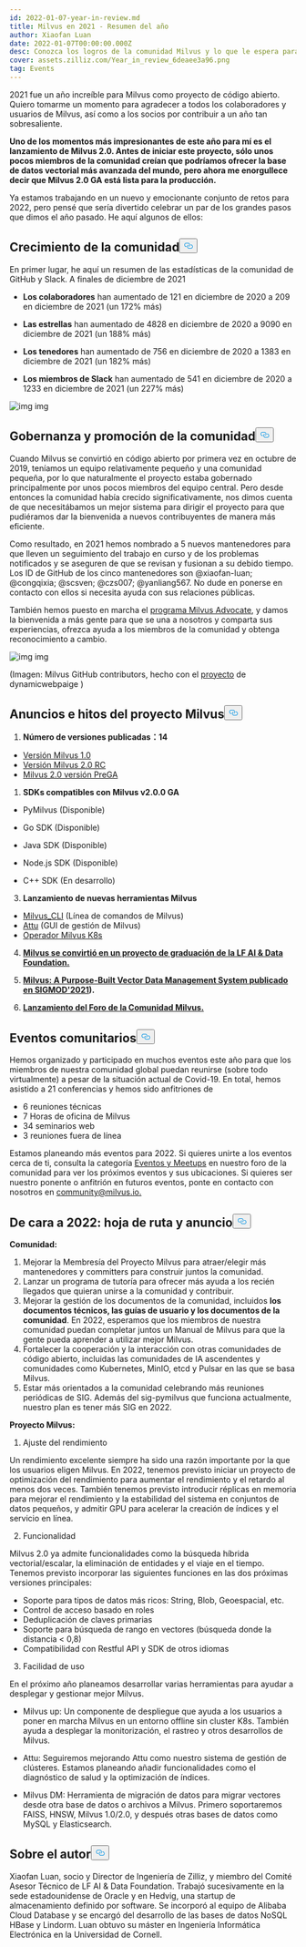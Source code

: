 ```yaml
---
id: 2022-01-07-year-in-review.md
title: Milvus en 2021 - Resumen del año
author: Xiaofan Luan
date: 2022-01-07T00:00:00.000Z
desc: Conozca los logros de la comunidad Milvus y lo que le espera para el año 2022.
cover: assets.zilliz.com/Year_in_review_6deaee3a96.png
tag: Events
---
```

<p>2021 fue un año increíble para Milvus como proyecto de código abierto. Quiero tomarme un momento para agradecer a todos los colaboradores y usuarios de Milvus, así como a los socios por contribuir a un año tan sobresaliente.</p>
<p><strong>Uno de los momentos más impresionantes de este año para mí es el lanzamiento de Milvus 2.0. Antes de iniciar este proyecto, sólo unos pocos miembros de la comunidad creían que podríamos ofrecer la base de datos vectorial más avanzada del mundo, pero ahora me enorgullece decir que Milvus 2.0 GA está lista para la producción.</strong></p>
<p>Ya estamos trabajando en un nuevo y emocionante conjunto de retos para 2022, pero pensé que sería divertido celebrar un par de los grandes pasos que dimos el año pasado. He aquí algunos de ellos:</p>
<h2 id="Community-Growth" class="common-anchor-header">Crecimiento de la comunidad<button data-href="#Community-Growth" class="anchor-icon" translate="no">
      <svg translate="no"
        aria-hidden="true"
        focusable="false"
        height="20"
        version="1.1"
        viewBox="0 0 16 16"
        width="16"
      >
        <path
          fill="#0092E4"
          fill-rule="evenodd"
          d="M4 9h1v1H4c-1.5 0-3-1.69-3-3.5S2.55 3 4 3h4c1.45 0 3 1.69 3 3.5 0 1.41-.91 2.72-2 3.25V8.59c.58-.45 1-1.27 1-2.09C10 5.22 8.98 4 8 4H4c-.98 0-2 1.22-2 2.5S3 9 4 9zm9-3h-1v1h1c1 0 2 1.22 2 2.5S13.98 12 13 12H9c-.98 0-2-1.22-2-2.5 0-.83.42-1.64 1-2.09V6.25c-1.09.53-2 1.84-2 3.25C6 11.31 7.55 13 9 13h4c1.45 0 3-1.69 3-3.5S14.5 6 13 6z"
        ></path>
      </svg>
    </button></h2><p>En primer lugar, he aquí un resumen de las estadísticas de la comunidad de GitHub y Slack. A finales de diciembre de 2021</p>
<ul>
<li><p><strong>Los colaboradores</strong> han aumentado de 121 en diciembre de 2020 a 209 en diciembre de 2021 (un 172% más)</p></li>
<li><p><strong>Las estrellas</strong> han aumentado de 4828 en diciembre de 2020 a 9090 en diciembre de 2021 (un 188% más)</p></li>
<li><p><strong>Los tenedores</strong> han aumentado de 756 en diciembre de 2020 a 1383 en diciembre de 2021 (un 182% más)</p></li>
<li><p><strong>Los miembros de Slack</strong> han aumentado de 541 en diciembre de 2020 a 1233 en diciembre de 2021 (un 227% más)</p></li>
</ul>
<p>
  
   <span class="img-wrapper"> <img translate="no" src="https://assets.zilliz.com/1_1_e94deb087f.png" alt="img" class="doc-image" id="img" />
   </span> <span class="img-wrapper"> <span>img</span> </span></p>
<h2 id="Community-Governance-and-Advocacy" class="common-anchor-header">Gobernanza y promoción de la comunidad<button data-href="#Community-Governance-and-Advocacy" class="anchor-icon" translate="no">
      <svg translate="no"
        aria-hidden="true"
        focusable="false"
        height="20"
        version="1.1"
        viewBox="0 0 16 16"
        width="16"
      >
        <path
          fill="#0092E4"
          fill-rule="evenodd"
          d="M4 9h1v1H4c-1.5 0-3-1.69-3-3.5S2.55 3 4 3h4c1.45 0 3 1.69 3 3.5 0 1.41-.91 2.72-2 3.25V8.59c.58-.45 1-1.27 1-2.09C10 5.22 8.98 4 8 4H4c-.98 0-2 1.22-2 2.5S3 9 4 9zm9-3h-1v1h1c1 0 2 1.22 2 2.5S13.98 12 13 12H9c-.98 0-2-1.22-2-2.5 0-.83.42-1.64 1-2.09V6.25c-1.09.53-2 1.84-2 3.25C6 11.31 7.55 13 9 13h4c1.45 0 3-1.69 3-3.5S14.5 6 13 6z"
        ></path>
      </svg>
    </button></h2><p>Cuando Milvus se convirtió en código abierto por primera vez en octubre de 2019, teníamos un equipo relativamente pequeño y una comunidad pequeña, por lo que naturalmente el proyecto estaba gobernado principalmente por unos pocos miembros del equipo central. Pero desde entonces la comunidad había crecido significativamente, nos dimos cuenta de que necesitábamos un mejor sistema para dirigir el proyecto para que pudiéramos dar la bienvenida a nuevos contribuyentes de manera más eficiente.</p>
<p>Como resultado, en 2021 hemos nombrado a 5 nuevos mantenedores para que lleven un seguimiento del trabajo en curso y de los problemas notificados y se aseguren de que se revisan y fusionan a su debido tiempo. Los ID de GitHub de los cinco mantenedores son @xiaofan-luan; @congqixia; @scsven; @czs007; @yanliang567. No dude en ponerse en contacto con ellos si necesita ayuda con sus relaciones públicas.</p>
<p>También hemos puesto en marcha el <a href="https://milvus.io/community/milvus_advocate.md">programa Milvus Advocate</a>, y damos la bienvenida a más gente para que se una a nosotros y comparta sus experiencias, ofrezca ayuda a los miembros de la comunidad y obtenga reconocimiento a cambio.</p>
<p>
  
   <span class="img-wrapper"> <img translate="no" src="https://assets.zilliz.com/1_2_835f379fb0.png" alt="img" class="doc-image" id="img" />
   </span> <span class="img-wrapper"> <span>img</span> </span></p>
<p>(Imagen: Milvus GitHub contributors, hecho con el <a href="https://github.com/dynamicwebpaige/nanowrimo-2021/blob/main/15_VS_Code_contributors.ipynb">proyecto</a> de dynamicwebpaige )</p>
<h2 id="Milvus-Project-Announcements-and-Milestones" class="common-anchor-header">Anuncios e hitos del proyecto Milvus<button data-href="#Milvus-Project-Announcements-and-Milestones" class="anchor-icon" translate="no">
      <svg translate="no"
        aria-hidden="true"
        focusable="false"
        height="20"
        version="1.1"
        viewBox="0 0 16 16"
        width="16"
      >
        <path
          fill="#0092E4"
          fill-rule="evenodd"
          d="M4 9h1v1H4c-1.5 0-3-1.69-3-3.5S2.55 3 4 3h4c1.45 0 3 1.69 3 3.5 0 1.41-.91 2.72-2 3.25V8.59c.58-.45 1-1.27 1-2.09C10 5.22 8.98 4 8 4H4c-.98 0-2 1.22-2 2.5S3 9 4 9zm9-3h-1v1h1c1 0 2 1.22 2 2.5S13.98 12 13 12H9c-.98 0-2-1.22-2-2.5 0-.83.42-1.64 1-2.09V6.25c-1.09.53-2 1.84-2 3.25C6 11.31 7.55 13 9 13h4c1.45 0 3-1.69 3-3.5S14.5 6 13 6z"
        ></path>
      </svg>
    </button></h2><ol>
<li><strong>Número de versiones publicadas：14</strong></li>
</ol>
<ul>
<li><a href="https://milvus.io/blog/Whats-Inside-Milvus-1.0.md">Versión Milvus 1.0</a></li>
<li><a href="https://milvus.io/blog/milvus2.0-redefining-vector-database.md">Versión Milvus 2.0 RC</a></li>
<li><a href="https://milvus.io/docs/v2.0.x/release_notes.md#v200-PreGA">Milvus 2.0 versión PreGA</a></li>
</ul>
<ol>
<li><strong>SDKs compatibles con Milvus v2.0.0 GA</strong></li>
</ol>
<ul>
<li><p>PyMilvus (Disponible)</p></li>
<li><p>Go SDK (Disponible)</p></li>
<li><p>Java SDK (Disponible)</p></li>
<li><p>Node.js SDK (Disponible)</p></li>
<li><p>C++ SDK (En desarrollo)</p></li>
</ul>
<ol start="3">
<li><strong>Lanzamiento de nuevas herramientas Milvus</strong></li>
</ol>
<ul>
<li><a href="https://github.com/zilliztech/milvus_cli#community">Milvus_CLI</a> (Línea de comandos de Milvus)</li>
<li><a href="https://github.com/zilliztech/attu">Attu</a> (GUI de gestión de Milvus)</li>
<li><a href="https://github.com/milvus-io/milvus-operator">Operador Milvus K8s</a></li>
</ul>
<ol start="4">
<li><p><strong><a href="https://lfaidata.foundation/blog/2021/06/23/lf-ai-data-foundation-announces-graduation-of-milvus-project/">Milvus se convirtió en un proyecto de graduación de la LF AI &amp; Data Foundation.</a></strong></p></li>
<li><p><strong><a href="https://www.cs.purdue.edu/homes/csjgwang/pubs/SIGMOD21_Milvus.pdf">Milvus: A Purpose-Built Vector Data Management System publicado en SIGMOD'2021</a>).</strong></p></li>
<li><p><strong><a href="https://discuss.milvus.io/">Lanzamiento del Foro de la Comunidad Milvus.</a></strong></p></li>
</ol>
<h2 id="Community-Events" class="common-anchor-header">Eventos comunitarios<button data-href="#Community-Events" class="anchor-icon" translate="no">
      <svg translate="no"
        aria-hidden="true"
        focusable="false"
        height="20"
        version="1.1"
        viewBox="0 0 16 16"
        width="16"
      >
        <path
          fill="#0092E4"
          fill-rule="evenodd"
          d="M4 9h1v1H4c-1.5 0-3-1.69-3-3.5S2.55 3 4 3h4c1.45 0 3 1.69 3 3.5 0 1.41-.91 2.72-2 3.25V8.59c.58-.45 1-1.27 1-2.09C10 5.22 8.98 4 8 4H4c-.98 0-2 1.22-2 2.5S3 9 4 9zm9-3h-1v1h1c1 0 2 1.22 2 2.5S13.98 12 13 12H9c-.98 0-2-1.22-2-2.5 0-.83.42-1.64 1-2.09V6.25c-1.09.53-2 1.84-2 3.25C6 11.31 7.55 13 9 13h4c1.45 0 3-1.69 3-3.5S14.5 6 13 6z"
        ></path>
      </svg>
    </button></h2><p>Hemos organizado y participado en muchos eventos este año para que los miembros de nuestra comunidad global puedan reunirse (sobre todo virtualmente) a pesar de la situación actual de Covid-19. En total, hemos asistido a 21 conferencias y hemos sido anfitriones de</p>
<ul>
<li>6 reuniones técnicas</li>
<li>7 Horas de oficina de Milvus</li>
<li>34 seminarios web</li>
<li>3 reuniones fuera de línea</li>
</ul>
<p>Estamos planeando más eventos para 2022. Si quieres unirte a los eventos cerca de ti, consulta la categoría <a href="https://discuss.milvus.io/c/events-and-meetups/13">Eventos y Meetups</a> en nuestro foro de la comunidad para ver los próximos eventos y sus ubicaciones. Si quieres ser nuestro ponente o anfitrión en futuros eventos, ponte en contacto con nosotros en <a href="mailto:community@milvus.io">community@milvus.io.</a></p>
<h2 id="Looking-Ahead-to-2022--Roadmap--Announcement" class="common-anchor-header">De cara a 2022: hoja de ruta y anuncio<button data-href="#Looking-Ahead-to-2022--Roadmap--Announcement" class="anchor-icon" translate="no">
      <svg translate="no"
        aria-hidden="true"
        focusable="false"
        height="20"
        version="1.1"
        viewBox="0 0 16 16"
        width="16"
      >
        <path
          fill="#0092E4"
          fill-rule="evenodd"
          d="M4 9h1v1H4c-1.5 0-3-1.69-3-3.5S2.55 3 4 3h4c1.45 0 3 1.69 3 3.5 0 1.41-.91 2.72-2 3.25V8.59c.58-.45 1-1.27 1-2.09C10 5.22 8.98 4 8 4H4c-.98 0-2 1.22-2 2.5S3 9 4 9zm9-3h-1v1h1c1 0 2 1.22 2 2.5S13.98 12 13 12H9c-.98 0-2-1.22-2-2.5 0-.83.42-1.64 1-2.09V6.25c-1.09.53-2 1.84-2 3.25C6 11.31 7.55 13 9 13h4c1.45 0 3-1.69 3-3.5S14.5 6 13 6z"
        ></path>
      </svg>
    </button></h2><p><strong>Comunidad:</strong></p>
<ol>
<li>Mejorar la Membresía del Proyecto Milvus para atraer/elegir más mantenedores y committers para construir juntos la comunidad.</li>
<li>Lanzar un programa de tutoría para ofrecer más ayuda a los recién llegados que quieran unirse a la comunidad y contribuir.</li>
<li>Mejorar la gestión de los documentos de la comunidad, incluidos <strong>los documentos técnicos, las guías de usuario y los documentos de la comunidad</strong>. En 2022, esperamos que los miembros de nuestra comunidad puedan completar juntos un Manual de Milvus para que la gente pueda aprender a utilizar mejor Milvus.</li>
<li>Fortalecer la cooperación y la interacción con otras comunidades de código abierto, incluidas las comunidades de IA ascendentes y comunidades como Kubernetes, MinIO, etcd y Pulsar en las que se basa Milvus.</li>
<li>Estar más orientados a la comunidad celebrando más reuniones periódicas de SIG. Además del sig-pymilvus que funciona actualmente, nuestro plan es tener más SIG en 2022.</li>
</ol>
<p><strong>Proyecto Milvus:</strong></p>
<ol>
<li>Ajuste del rendimiento</li>
</ol>
<p>Un rendimiento excelente siempre ha sido una razón importante por la que los usuarios eligen Milvus. En 2022, tenemos previsto iniciar un proyecto de optimización del rendimiento para aumentar el rendimiento y el retardo al menos dos veces. También tenemos previsto introducir réplicas en memoria para mejorar el rendimiento y la estabilidad del sistema en conjuntos de datos pequeños, y admitir GPU para acelerar la creación de índices y el servicio en línea.</p>
<ol start="2">
<li>Funcionalidad</li>
</ol>
<p>Milvus 2.0 ya admite funcionalidades como la búsqueda híbrida vectorial/escalar, la eliminación de entidades y el viaje en el tiempo. Tenemos previsto incorporar las siguientes funciones en las dos próximas versiones principales:</p>
<ul>
<li>Soporte para tipos de datos más ricos: String, Blob, Geoespacial, etc.</li>
<li>Control de acceso basado en roles</li>
<li>Deduplicación de claves primarias</li>
<li>Soporte para búsqueda de rango en vectores (búsqueda donde la distancia &lt; 0,8)</li>
<li>Compatibilidad con Restful API y SDK de otros idiomas</li>
</ul>
<ol start="3">
<li>Facilidad de uso</li>
</ol>
<p>En el próximo año planeamos desarrollar varias herramientas para ayudar a desplegar y gestionar mejor Milvus.</p>
<ul>
<li><p>Milvus up:  Un componente de despliegue que ayuda a los usuarios a poner en marcha Milvus en un entorno offline sin cluster K8s. También ayuda a desplegar la monitorización, el rastreo y otros desarrollos de Milvus.</p></li>
<li><p>Attu: Seguiremos mejorando Attu como nuestro sistema de gestión de clústeres. Estamos planeando añadir funcionalidades como el diagnóstico de salud y la optimización de índices.</p></li>
<li><p>Milvus DM: Herramienta de migración de datos para migrar vectores desde otra base de datos o archivos a Milvus. Primero soportaremos FAISS, HNSW, Milvus 1.0/2.0, y después otras bases de datos como MySQL y Elasticsearch.</p></li>
</ul>
<h2 id="About-the-author" class="common-anchor-header">Sobre el autor<button data-href="#About-the-author" class="anchor-icon" translate="no">
      <svg translate="no"
        aria-hidden="true"
        focusable="false"
        height="20"
        version="1.1"
        viewBox="0 0 16 16"
        width="16"
      >
        <path
          fill="#0092E4"
          fill-rule="evenodd"
          d="M4 9h1v1H4c-1.5 0-3-1.69-3-3.5S2.55 3 4 3h4c1.45 0 3 1.69 3 3.5 0 1.41-.91 2.72-2 3.25V8.59c.58-.45 1-1.27 1-2.09C10 5.22 8.98 4 8 4H4c-.98 0-2 1.22-2 2.5S3 9 4 9zm9-3h-1v1h1c1 0 2 1.22 2 2.5S13.98 12 13 12H9c-.98 0-2-1.22-2-2.5 0-.83.42-1.64 1-2.09V6.25c-1.09.53-2 1.84-2 3.25C6 11.31 7.55 13 9 13h4c1.45 0 3-1.69 3-3.5S14.5 6 13 6z"
        ></path>
      </svg>
    </button></h2><p>Xiaofan Luan, socio y Director de Ingeniería de Zilliz, y miembro del Comité Asesor Técnico de LF AI &amp; Data Foundation. Trabajó sucesivamente en la sede estadounidense de Oracle y en Hedvig, una startup de almacenamiento definido por software. Se incorporó al equipo de Alibaba Cloud Database y se encargó del desarrollo de las bases de datos NoSQL HBase y Lindorm. Luan obtuvo su máster en Ingeniería Informática Electrónica en la Universidad de Cornell.</p>

